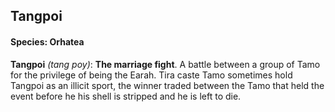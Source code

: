 ## Tangpoi
#### Species: Orhatea

**Tangpoi** *(tang poy)*: **The marriage fight**. A battle between a group of Tamo for the privilege of being the Earah. Tira caste Tamo sometimes hold Tangpoi as an illicit sport, the winner traded between the Tamo that held the event before he his shell is stripped and he is left to die.
